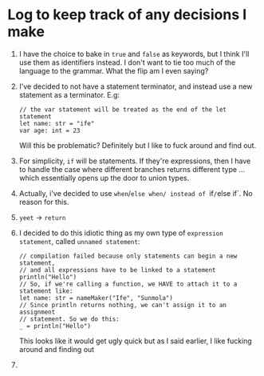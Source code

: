 # Log to keep track of any decisions I make

1. I have the choice to bake in `true` and `false` as keywords, but I think
   I'll use them as identifiers instead. I don't want to tie too much of the
   language to the grammar. What the flip am I even saying?

2. I've decided to not have a statement terminator, and instead use a new
   statement as a terminator.
   E.g:
   ```
   // the var statement will be treated as the end of the let statement
   let name: str = "ife" 
   var age: int = 23
   ```
   Will this be problematic? Definitely but I like to fuck around and find out.

3. For simplicity, `if` will be statements. If they're expressions, then I
   have to handle the case where different branches returns different type ...
   which essentially opens up the door to union types.

4. Actually, i've decided to use `when`/`else when/ instead of `if`/`else
   if`. No reason for this.

5. `yeet` -> `return`

6. I decided to do this idiotic thing as my own type of `expression statement`,
   called `unnamed statement`:
   ```
   // compilation failed because only statements can begin a new statement, 
   // and all expressions have to be linked to a statement
   println("Hello") 
   // So, if we're calling a function, we HAVE to attach it to a statement like:
   let name: str = nameMaker("Ife", "Sunmola")
   // Since println returns nothing, we can't assign it to an assignment 
   // statement. So we do this:
   _ = println("Hello") 
   ```
   This looks like it would get ugly quick but as I said earlier, I like
   fucking around and finding out

7. 